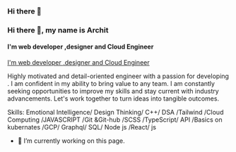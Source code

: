 ### Hi there 👋

### Hi there 👋, my name is Archit
#### I'm  web developer ,designer  and Cloud Engineer
[I'm  web developer ,designer  and Cloud Engineer](https://www.linkedin.com/in/archityadav24092002/overlay/background-image/)

Highly motivated and detail-oriented engineer with a passion for developing . I am confident in my
ability to bring value to any team. I am constantly seeking opportunities to improve my skills and stay
current with industry advancements. Let's work together to turn ideas into tangible outcomes.

Skills:  Emotional Intelligence/ Design Thinking/ C++/ DSA /Tailwind /Cloud Computing /JAVASCRIPT /Git &Git-hub /SCSS /TypeScript/ API /Basics on kubernates /GCP/ Graphql/ SQL/ Node js /React/ js

- 🔭 I’m currently working on this page. 






<!--
**archit7820/archit7820** is a ✨ _special_ ✨ repository because its `README.md` (this file) appears on your GitHub profile.

Here are some ideas to get you started:

- 🔭 I’m currently working on ...
- 🌱 I’m currently learning ...
- 👯 I’m looking to collaborate on ...
- 🤔 I’m looking for help with ...
- 💬 Ask me about ...
- 📫 How to reach me: ...
- 😄 Pronouns: ...
- ⚡ Fun fact: ...
-->
